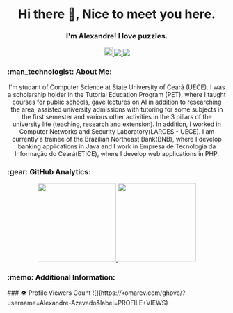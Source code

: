 <h1 align="center"> Hi there 👋, Nice to meet you here.</h1>
<h3 align="center"> I'm Alexandre! I love puzzles.</h3> 
<div align="center">    
  <a href="https://www.instagram.com/alexandre.cavaz/" alt="instagram" target="_blank">
  <img height=20  src="https://img.shields.io/badge/Instagram-E4405F?style=for-the-badge&logo=instagram&logoColor=white">
  </a>
  <a href="https://www.linkedin.com/in/alexandre-cavalcante-26b476181/" alt="linkedin" target="_blank">
  <img src="https://img.shields.io/badge/LinkedIn-%230077B5.svg?&style=flat-square&logo=linkedin&logoColor=white">
  </a>
  <a href="mailto:alexandre.azevedo@etice.ce.gov.br" alt="gmail" target="_blank">
  <img src="https://img.shields.io/badge/-Gmail-FF0000?style=flat-square&labelColor=FF0000&logo=gmail&logoColor=white&link=mailto:rafael.almeida@etice.ce.gov.br" />
  </a>
</div>

<h3 align="left"> :man_technologist:&nbsp;About Me:</h3>
<p align="center">
  I'm studant of Computer Science at State University of Ceará (UECE). I was a scholarship holder in the Tutorial Education Program (PET), where I taught courses for public schools, gave lectures on AI in addition to researching the area, assisted university admissions with tutoring for some subjects in the first semester and various other activities in the 3 pillars of the university life (teaching, research and extension). In addition, I worked in Computer Networks and Security Laboratory(LARCES - UECE). I am currently a trainee of the Brazilian Northeast Bank(BNB), where I develop banking applications in Java and I work in Empresa de Tecnologia da Informação do Ceará(ETICE), where I develop web applications in PHP.
</p>

<h3>:gear:&nbsp;GitHub Analytics:</h3>
  <p align="center">
    <a href="https://github.com/Alexandre-Azevedo">
    <img height="180em" src="https://github-readme-stats.vercel.app/api?username=Alexandre-Azevedo&show_icons=true&theme=tokyonight" />
    <a/>
    <img height="180em" src="https://github-readme-stats-eight-theta.vercel.app/api/top-langs/?username=Alexandre-Azevedo&layout=compact&langs_count=8&theme=tokyonight&include_all_commits=true&count_private=true"/>
  </p>

<h3 align="left"> :memo:&nbsp;Additional Information:</h3>
### 👁️ Profile Viewers Count
![](https://komarev.com/ghpvc/?username=Alexandre-Azevedo&label=PROFILE+VIEWS)
